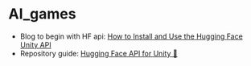 # AI_games

- Blog to begin with HF api: [How to Install and Use the Hugging Face Unity API](https://huggingface.co/blog/unity-api)
- Repository guide: [Hugging Face API for Unity 🤗](https://github.com/huggingface/unity-api)